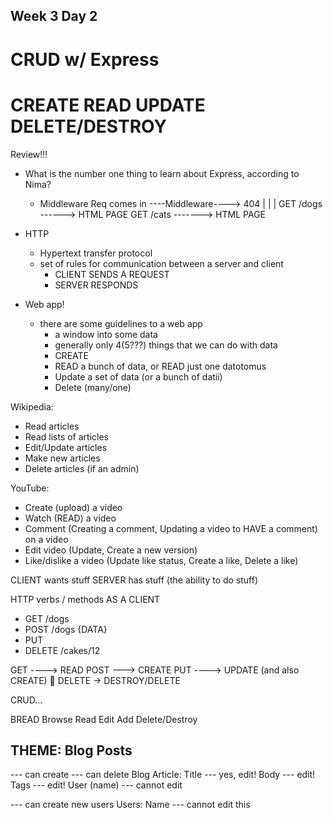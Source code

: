 ## Week 3 Day 2

# CRUD w/ Express

# CREATE READ UPDATE DELETE/DESTROY




Review!!!

- What is the number one thing to learn about Express, according to Nima?
    - Middleware
    Req comes in ----Middleware----> 404
                      |  |
                      |  GET /dogs ------> HTML PAGE
                       GET /cats -------> HTML PAGE

    
- HTTP
    - Hypertext transfer protocol
    - set of rules for communication between a server and client
        - CLIENT SENDS A REQUEST
        - SERVER RESPONDS

- Web app!
    - there are some guidelines to a web app
        - a window into some data
        - generally only 4(5???) things that we can do with data
        - CREATE
        - READ a bunch of data, or READ just one datotomus
        - Update a set of data (or a bunch of datii)
        - Delete (many/one)

Wikipedia:
- Read articles
- Read lists of articles
- Edit/Update articles
- Make new articles
- Delete articles (if an admin)

YouTube:
- Create (upload) a video
- Watch (READ) a video
- Comment (Creating a comment, Updating a video to HAVE a comment) on a video
- Edit video (Update, Create a new version)
- Like/dislike a video (Update like status, Create a like, Delete a like)


CLIENT wants stuff          SERVER has stuff (the ability to do stuff)

HTTP verbs / methods AS A CLIENT
- GET /dogs
- POST /dogs {DATA}
- PUT
- DELETE /cakes/12


GET ----> READ
POST ---> CREATE
PUT ----> UPDATE (and also CREATE) 🤔
DELETE -> DESTROY/DELETE


CRUD...

BREAD
Browse
Read
Edit
Add
Delete/Destroy

## THEME: Blog Posts

--- can create
--- can delete
Blog Article:
    Title --- yes, edit!
    Body --- edit!
    Tags --- edit!
    User (name) --- cannot edit

--- can create new users
Users:
    Name --- cannot edit this